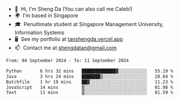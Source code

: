 <!---
tan-sd/tan-sd is a ✨ special ✨ repository because its `README.md` (this file) appears on your GitHub profile.
You can click the Preview link to take a look at your changes.
--->
- 👋  Hi, I'm Sheng Da (You can also call me Caleb!)
- 🌍  I'm based in Singapore
- 🎓  Penultimate student at Singapore Management University, Information Systems
- 🖥️  See my portfolio at [tanshengda.vercel.app](https://tanshengda.vercel.app/)
- 📫  Contact me at [shengdatan@gmail.com](mailto:shengdatan@gmail.com)

<!--START_SECTION:waka-->

```txt
From: 04 September 2024 - To: 11 September 2024

Python       6 hrs 32 mins   █████████████▓░░░░░░░░░░░   55.19 %
Java         3 hrs 24 mins   ███████▒░░░░░░░░░░░░░░░░░   28.84 %
Batchfile    1 hr 19 mins    ██▓░░░░░░░░░░░░░░░░░░░░░░   11.23 %
JavaScript   14 mins         ▒░░░░░░░░░░░░░░░░░░░░░░░░   01.98 %
Text         11 mins         ▒░░░░░░░░░░░░░░░░░░░░░░░░   01.59 %
```

<!--END_SECTION:waka-->
